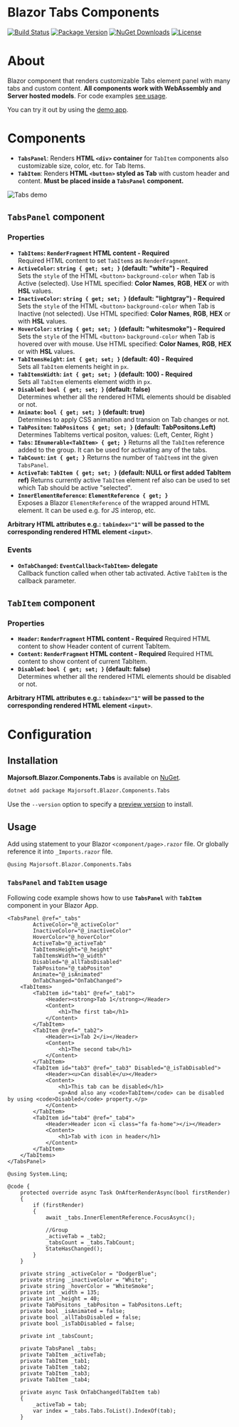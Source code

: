 
Blazor Tabs Components
============
[![Build Status](https://dev.azure.com/major-soft/GitHub/_apis/build/status/blazor-components/blazor-components-build-check)](https://dev.azure.com/major-soft/GitHub/_build/latest?definitionId=6)
[![Package Version](https://img.shields.io/nuget/v/Majorsoft.Blazor.Components.Tabs?label=Latest%20Version)](https://www.nuget.org/packages/Majorsoft.Blazor.Components.Tabs/)
[![NuGet Downloads](https://img.shields.io/nuget/dt/Majorsoft.Blazor.Components.Tabs?label=Downloads)](https://www.nuget.org/packages/Majorsoft.Blazor.Components.Tabs/)
[![License](https://img.shields.io/badge/License-MIT-green.svg)](https://github.com/majorimi/blazor-components/blob/master/LICENSE)

# About

Blazor component that renders customizable Tabs element panel with many tabs and custom content.
**All components work with WebAssembly and Server hosted models**. 
For code examples [see usage](https://github.com/majorimi/blazor-components/blob/master/src/Blazor.Components.TestApps.Common/Components/Tabs.razor).

You can try it out by using the [demo app](https://blazorextensions.z6.web.core.windows.net/Tabs).

# Components
- **`TabsPanel`**: Renders **HTML `<div>` container** for `TabItem` components also customizable size, color, etc. for Tab Items.
- **`TabItem`**: Renders **HTML `<button>` styled as Tab** with custom header and content. **Must be placed inside a `TabsPanel` component.**

![Tabs demo](https://github.com/majorimi/blazor-components/raw/master/.github/docs/gifs/tabs.gif)

## `TabsPanel` component

### Properties
- **`TabItems`: `RenderFragment` HTML content - Required** <br />
Required HTML content to set `TabItem`s as `RenderFragment`.
- **`ActiveColor`: `string { get; set; }` (default: "white") - Required** <br />
Sets the `style` of the HTML `<button>` `background-color` when Tab is Active (selected). Use HTML specified: **Color Names**, **RGB**, **HEX** or with **HSL** values.
- **`InactiveColor`: `string { get; set; }` (default: "lightgray") - Required** <br />
Sets the `style` of the HTML `<button>` `background-color` when Tab is Inactive (not selected). Use HTML specified: **Color Names**, **RGB**, **HEX** or with **HSL** values.
- **`HoverColor`: `string { get; set; }` (default: "whitesmoke") - Required** <br />
Sets the `style` of the HTML `<button>` `background-color` when Tab is hovered over with mouse. Use HTML specified: **Color Names**, **RGB**, **HEX** or with **HSL** values.
- **`TabItemsHeight`: `int { get; set; }` (default: 40) - Required** <br />
Sets all `TabItem` elements height in `px`.
- **`TabItemsWidth`: `int { get; set; }` (default: 100) - Required** <br />
Sets all `TabItem` elements element width in `px`.
- **`Disabled`: `bool { get; set; }` (default: false)** <br />
Determines whether all the rendered HTML elements should be disabled or not.
- **`Animate`: `bool { get; set; }` (default: true)** <br />
Determines to apply CSS animation and transion on Tab changes or not.
- **`TabPositon`: `TabPositons { get; set; }` (default: TabPositons.Left)** <br />
Determines TabItems vertical positon, values: {Left, Center, Right }
- **`Tabs`: `IEnumerable<TabItem> { get; }`**
Returns all the `TabItem` reference added to the group. It can be used for activating any of the tabs.
- **`TabCount`: `int { get; }`**
Returns the number of `TabItem`s int the given `TabsPanel`.
- **`ActiveTab`: `TabItem { get; set; }` (default: NULL or first added TabItem ref)**
Returns currently active `TabItem` element ref also can be used to set which Tab should be active "selected".
- **`InnerElementReference`: `ElementReference { get; }`** <br />
Exposes a Blazor `ElementReference` of the wrapped around HTML element. It can be used e.g. for JS interop, etc.

**Arbitrary HTML attributes e.g.: `tabindex="1"` will be passed to the corresponding rendered HTML element `<input>`**.

### Events
- **`OnTabChanged`: `EventCallback<TabItem>` delegate** <br />
Callback function called when other tab activated. Active `TabItem` is the callback parameter.

## `TabItem` component

### Properties
- **`Header`: `RenderFragment` HTML content - Required**
Required HTML content to show Header content of current TabItem.
- **`Content`: `RenderFragment` HTML content - Required**
Required HTML content to show content of current TabItem.
- **`Disabled`: `bool { get; set; }` (default: false)** <br />
Determines whether all the rendered HTML elements should be disabled or not.

**Arbitrary HTML attributes e.g.: `tabindex="1"` will be passed to the corresponding rendered HTML element `<input>`**.

# Configuration

## Installation

**Majorsoft.Blazor.Components.Tabs** is available on [NuGet](https://www.nuget.org/packages/Majorsoft.Blazor.Components.Tabs/). 

```sh
dotnet add package Majorsoft.Blazor.Components.Tabs
```
Use the `--version` option to specify a [preview version](https://www.nuget.org/packages/Majorsoft.Blazor.Components.Tabs/absoluteLatest) to install.

## Usage

Add using statement to your Blazor `<component/page>.razor` file. Or globally reference it into `_Imports.razor` file.
```
@using Majorsoft.Blazor.Components.Tabs
```

### `TabsPanel` and `TabItem` usage

Following code example shows how to use **`TabsPanel`**  with **`TabItem`** component in your Blazor App. 

```
<TabsPanel @ref="_tabs"
		ActiveColor="@_activeColor"
		InactiveColor="@_inactiveColor"
		HoverColor="@_hoverColor"
		ActiveTab="@_activeTab"
		TabItemsHeight="@_height"
		TabItemsWidth="@_width"
		Disabled="@_allTabsDisabled"
		TabPositon="@_tabPositon"
		Animate="@_isAnimated"
		OnTabChanged="OnTabChanged">
	<TabItems>
		<TabItem id="tab1" @ref="_tab1">
			<Header><strong>Tab 1</strong></Header>
			<Content>
				<h1>The first tab</h1>
			</Content>
		</TabItem>
		<TabItem @ref="_tab2">
			<Header><i>Tab 2</i></Header>
			<Content>
				<h1>The second tab</h1>
			</Content>
		</TabItem>
		<TabItem id="tab3" @ref="_tab3" Disabled="@_isTabDisabled">
			<Header><u>Can disable</u></Header>
			<Content>
				<h1>This tab can be disabled</h1>
				<p>And also any <code>TabItem</code> can be disabled by using <code>Disabled</code> property.</p>
			</Content>
		</TabItem>
		<TabItem id="tab4" @ref="_tab4">
			<Header>Header icon <i class="fa fa-home"></i></Header>
			<Content>
				<h1>Tab with icon in header</h1>
			</Content>
		</TabItem>
	</TabItems>
</TabsPanel>

@using System.Linq;

@code {
	protected override async Task OnAfterRenderAsync(bool firstRender)
	{
		if (firstRender)
		{
			await _tabs.InnerElementReference.FocusAsync();

			//Group
			_activeTab = _tab2;
			_tabsCount = _tabs.TabCount;
			StateHasChanged();
		}
	}

	private string _activeColor = "DodgerBlue";
	private string _inactiveColor = "White";
	private string _hoverColor = "WhiteSmoke";
	private int _width = 135;
	private int _height = 40;
	private TabPositons _tabPositon = TabPositons.Left;
	private bool _isAnimated = false;
	private bool _allTabsDisabled = false;
	private bool _isTabDisabled = false;

	private int _tabsCount;

	private TabsPanel _tabs;
	private TabItem _activeTab;
	private TabItem _tab1;
	private TabItem _tab2;
	private TabItem _tab3;
	private TabItem _tab4;

	private async Task OnTabChanged(TabItem tab)
	{
		_activeTab = tab;
		var index = _tabs.Tabs.ToList().IndexOf(tab);
	}
```